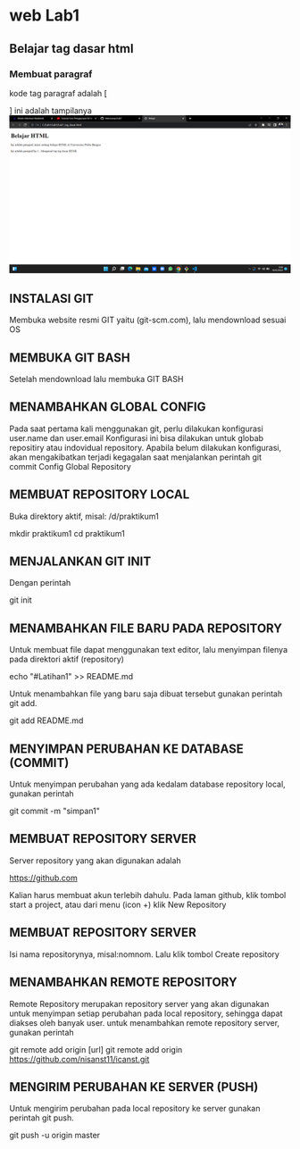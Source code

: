 # web Lab1
## Belajar tag dasar html

### Membuat paragraf
kode tag paragraf adalah [<p>]
ini adalah tampilanya
![ Gambar 1 ](screenshoot/ss1.png)

 ## INSTALASI GIT
Membuka website resmi GIT yaitu (git-scm.com), lalu mendownload sesuai OS 

## MEMBUKA GIT BASH
Setelah mendownload lalu membuka GIT BASH

## MENAMBAHKAN GLOBAL CONFIG
Pada saat pertama kali menggunakan git, perlu dilakukan konfigurasi user.name dan user.email
Konfigurasi ini bisa dilakukan untuk globab repositiry atau indovidual repository.
Apabila belum dilakukan konfigurasi, akan mengakibatkan terjadi kegagalan saat menjalankan perintah git commit
Config Global Repository

## MEMBUAT REPOSITORY LOCAL
Buka direktory aktif, misal: /d/praktikum1

mkdir praktikum1
cd praktikum1


## MENJALANKAN GIT INIT
Dengan perintah

git init

## MENAMBAHKAN FILE BARU PADA REPOSITORY
Untuk membuat file dapat menggunakan text editor, lalu menyimpan filenya pada direktori aktif (repository)

echo "#Latihan1" >> README.md


Untuk menambahkan file yang baru saja dibuat tersebut gunakan perintah git add.

git add README.md

## MENYIMPAN PERUBAHAN KE DATABASE (COMMIT)
Untuk menyimpan perubahan yang ada kedalam database repository local, gunakan perintah

git commit -m "simpan1"


## MEMBUAT REPOSITORY SERVER
Server repository yang akan digunakan adalah

https://github.com

Kalian harus membuat akun terlebih dahulu.
Pada laman github, klik tombol start a project, atau dari menu (icon +) klik New Repository


## MEMBUAT REPOSITORY SERVER
Isi nama repositorynya, misal:nomnom.
Lalu klik tombol Create repository

## MENAMBAHKAN REMOTE REPOSITORY
Remote Repository merupakan repository server yang akan digunakan untuk menyimpan setiap perubahan pada local repository, sehingga dapat diakses oleh banyak user.
untuk menambahkan remote repository server, gunakan perintah

git remote add origin [url]
git remote add origin https://github.com/nisanst11/icanst.git


## MENGIRIM PERUBAHAN KE SERVER (PUSH)
Untuk mengirim perubahan pada local repository ke server gunakan perintah git push.

git push -u origin master
